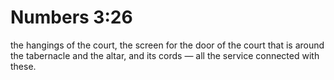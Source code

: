# Numbers 3:26

the hangings of the court, the screen for the door of the court that is around the tabernacle and the altar, and its cords — all the service connected with these.
